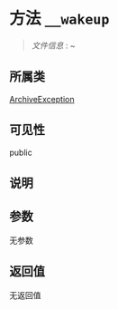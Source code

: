 # 方法 `__wakeup`

> *文件信息* : ~

## 所属类 

[ArchiveException](../ArchiveException.md)

## 可见性

public

## 说明



## 参数


无参数


## 返回值

无返回值
